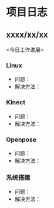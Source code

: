 # 项目日志

## xxxx/xx/xx

<今日工作进展>

 ### Linux

- 问题：
- 解决方法：

### Kinect

- 问题：
- 解决方法：

### Openpose

- 问题：
- 解决方法：

### 系统搭建

- 问题：
- 解决方法：
